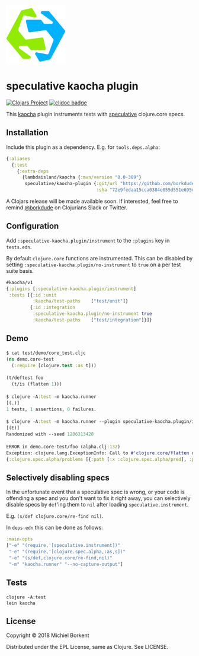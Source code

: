 <img src="https://raw.githubusercontent.com/borkdude/speculative/master/logo/favicon-160.png">

# speculative kaocha plugin

[![Clojars Project](https://img.shields.io/clojars/v/speculative/kaocha-plugin.svg)](https://clojars.org/speculative/kaocha-plugin)
[![cljdoc badge](https://cljdoc.org/badge/speculative/kaocha-plugin)](https://cljdoc.org/d/speculative/kaocha-plugin/CURRENT)

This [kaocha](https://github.com/lambdaisland/kaocha) plugin instruments tests
with [speculative](https://github.com/borkdude/speculative) clojure.core specs.

## Installation

Include this plugin as a dependency. E.g. for `tools.deps.alpha`:

``` clojure
{:aliases
  {:test
    {:extra-deps
      {lambdaisland/kaocha {:mvn/version "0.0-389"}
       speculative/kaocha-plugin {:git/url "https://github.com/borkdude/speculative-kaocha-plugin"
                                  :sha "72e9fedaa15cca0384e055d551e695d6a2e27a53"}}}}}
```

A Clojars release will be made available soon. If interested, feel free to
remind [@borkdude](https://twitter.com/borkdude) on Clojurians Slack or Twitter.

## Configuration

Add `:speculative-kaocha.plugin/instrument` to the `:plugins` key in
`tests.edn`. 

By default `clojure.core` functions are instrumented. This can be disabled by
setting `:speculative-kaocha.plugin/no-instrument` to `true` on a per test suite
basis.

``` clojure
#kaocha/v1
{:plugins [:speculative-kaocha.plugin/instrument]
 :tests [{:id :unit
          :kaocha/test-paths    ["test/unit"]}
         {:id :integration
          :speculative-kaocha.plugin/no-instrument true
          :kaocha/test-paths    ["test/integration"]}]}
```

## Demo

``` clojure
$ cat test/demo/core_test.cljc
(ns demo.core-test
  (:require [clojure.test :as t]))

(t/deftest foo
  (t/is (flatten 1)))

$ clojure -A:test -m kaocha.runner
[(.)]
1 tests, 1 assertions, 0 failures.

$ clojure -A:test -m kaocha.runner --plugin speculative-kaocha.plugin/instrument
[(E)]
Randomized with --seed 1206313428

ERROR in demo.core-test/foo (alpha.clj:132)
Exception: clojure.lang.ExceptionInfo: Call to #'clojure.core/flatten did not conform to spec.
{:clojure.spec.alpha/problems [{:path [:x :clojure.spec.alpha/pred], :pred clojure.core/sequential?, :val 1, :via [:speculative.specs/sequential], :in [0]} {:path [:x :clojure.spec.alpha/nil], :pred nil?, :val 1, :via [], :in [0]}], :clojure.spec.alpha/spec #object[clojure.spec.alpha$regex_spec_impl$reify__2509 0x76596288 "clojure.spec.alpha$regex_spec_impl$reify__2509@76596288"], :clojure.spec.alpha/value (1), :clojure.spec.alpha/fn clojure.core/flatten, :clojure.spec.alpha/args (1), :clojure.spec.alpha/failure :instrument, :clojure.spec.test.alpha/caller {:file "core.clj", :line 665, :var-scope clojure.core/apply}}
```

## Selectively disabling specs

In the unfortunate event that a speculative spec is wrong, or your code is
offending a spec and you don't want to fix it right away, you can selectively
disable specs by `def`'ing them to `nil` after loading `speculative.instrument`.

E.g. `(s/def clojure.core/re-find nil)`.

In `deps.edn` this can be done as follows:

``` clojure
:main-opts
["-e" "(require,'[speculative.instrument])"
 "-e" "(require,'[clojure.spec.alpha,:as,s])"
 "-e" "(s/def,clojure.core/re-find,nil)"
 "-m" "kaocha.runner" "--no-capture-output"]
```

## Tests

    clojure -A:test
    lein kaocha

## License

Copyright © 2018 Michiel Borkent

Distributed under the EPL License, same as Clojure. See LICENSE.
